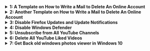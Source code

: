 <details>
<summary><b>1: A Template on How to Write a Mail to Delete An Online Account</b></summary>
<pre>
<b>SUBJECT: Request To Delete My Account From Your Database</b>

Dear (Company Name) Team,

I have an account in your database with the name …………… and the email address that is linked to the account is ……………….
Meanwhile, for some reason, I have decided not to use the account again, therefore I request that you kindly delete my account from your database and also wipe all notifications if any.

From:
<b>Your Name.</b>
<b>Email Account.</b>
<b>Phone Number.</b>

NOTE: The name, email address and phone number that will be contained in the mail must be linked to the account you want to delete. This will be proof that you are the real owner of the account.
</pre>
</details>



<details>
<summary><b>2: Another Template on How to Write a Mail to Delete An Online Account</b></summary><br>
<pre>
<b>SUBJECT: Request To Delete My Account From Your Database</b>

To Whom It May Concern: I would like to hereby formally request the removal of all my personal and private details from your company database as soon as possible. I have recently noticed an increased amount of junk mail as well as telephone calls from companies that I have never been in touch with in the past which are very disruptive and intrusive.

However, in order to avoid this from continuing, I prefer have my details removed completely from your database as perhaps (name of company) has passed my details to a third party marketing company recently. Please confirm to me in writing that this has been done. I thank you in advance, Kind regards (Your name)

Meanwhile, if your mobile number is not linked to the account, there will be no need for you to add any phone number.

<b>Account deletion procedure</b>

The following described below are schematic approach for any account deletion.

-<b>Request</b>: A user who wishes to delete their account/data may have to submit an account deletion request.</b>
-<b>Validation</b>: Their support team member may have to cross-check your information with their internal database. If data matches, they will initiate the deletion process and notify you that the deletion has started.</b>
-<b>Deletion</b>: At this level, all the records of your account will be deleted.</b>
-<b>Final Notification</b>: Now, once the deletion process has been deleted, they will notify you that your account has been successfully deleted.</b>
</pre>
</details>


<details>
<summary><b>3: Disable Firefox Updates and Update Notifications</b></summary><br>
<b>Disable Updates using Enterprise Policy JSON (Windows/Linux/macOS)</b>

<hr><b>1. Open a plain text editor like notepad or notepad++ and paste the following code in it:</b><br>
<pre>
{
 "policies": {
    "DisableAppUpdate": true
  }
}
</pre>
<b>2. Save the file as a json file named: policies.json</b>

<hr><pre>
The following policy JSON file has to be saved in the installation directory of Firefox in a folder called <b>Distribution</b>. This folder is by default not included, and so you’ll have to create it manually. The default installation directories on the three platforms are as follows:

<b>Windows:</b>
    C:\Program Files\Mozilla Firefox\distribution or;
    C:\Program Files\Mozilla Firefox (x86)\distribution [if you’re running a 32-bit Firefox installation on a 64-bit Windows.]
    
<b>Linux:</b>
    firefox/distribution [where firefox is the installation directory for Firefox in the distribution you’re using,] or ;
    [you can specify a system-wide policy by saving the file inside] /etc/firefox/policies

<b>macOS:</b>
    Before you can install the file on your Mac, you need to remove the quarantine set by macOS which breaks an app should its installation be modified.
    To do that, open the terminal and navigate to the applications’ directory by running cd /Applications. Next, run the command: xattr -r -d com.apple.quarantine Firefox.app
    After doing that, save the policies.json file inside: /Applications/Firefox.app/Contents/Resources/distribution. You’ll have to make the directories if they’re not present.
    If you run Firefox after this and get an error message that ‘Firefox is damaged and can’t be opened. You should move it to the Trash‘, that means the quarantine wasn’t removed correctly.

</pre>
</details>



<details>
<summary><b>4: Disable Windows Defender</b></summary><br>

Open notepad and make a rename file name as <code>disable.win.def.reg</code><br>
Copy and paste the below code into the reg file
<hr> 

<pre>
Windows Registry Editor Version 5.00

[HKEY_LOCAL_MACHINE\SOFTWARE\Policies\Microsoft\Windows Defender]
"DisableAntiSpyware"=dword:00000001

[HKEY_LOCAL_MACHINE\SOFTWARE\Policies\Microsoft\Windows Defender\Real-Time Protection]
"DisableBehaviorMonitoring"=dword:00000001
"DisableOnAccessProtection"=dword:00000001
"DisableScanOnRealtimeEnable"=dword:00000001
</pre>
<hr>

Save the File and double click on it.<br>
It'll give a warning, just ignore and click yes.<br>
You're done.
</details>


<details>
<summary><b>5: Unsubscribe from All YouTube Channels</b></summary><br>
<b>STEPS</b>

- Go to [YouTube Subscribed Channel List](https://www.youtube.com/feed/channels)
- Right Click and select Inspect Element.
- Go to Console and Paste the contents of <code>youtube-unsubscriber.js</code> listed below in the console and press Enter.
- The script will execute and it will sequentially unsubscribe you from all the channels you have subscribed to.
<hr>

<x> beginning of <code>youtube-unsubscriber.js</code> </x>

<pre>
var i = 0;
var c = document.querySelectorAll("ytd-channel-renderer:not(.ytd-item-section-renderer)").length;

L1N3();

function uzmanimNet () {    
    if (c == 0) return;

    el = document.querySelector('.ytd-subscribe-button-renderer');
    el.click();

    setTimeout(function () {
        var unSubBtn = document.getElementById("confirm-button").click();
        i++;
        c--;

        console.log(i + " Unsubscribed.(L1N3)");
        console.log(c + " left.");

        setTimeout(function () {
            el = document.querySelector("ytd-channel-renderer");
            el.parentNode.removeChild(el);

            L1N3();
        }, 250);
    }, 250);
}
</pre>
</details>

 
 <details>
<summary><b>6: Delete All YouTube Liked Videos</b></summary><br>
<b>STEPS</b>
 
- [Go Here](https://www.youtube.com/playlist?list=LL) to view list of all the videos you've liked to.
- Right Click and select Inspect Element.
- Go to Console and Paste the contents of <code>youtube-like-deleter.js</code> listed below in the console and press Enter.
- The script will execute and it will sequentially delete likes you from all the videos you have liked to.
<hr>

<x> beginning of <code>youtube-like-deleter.js</code> </x>

<pre>
function sleep(ms) {
    return new Promise(resolve => setTimeout(resolve, ms));
}

async function deleteLikedVideos() {
    'use strict';
    var items = document.querySelectorAll('#primary ytd-playlist-video-renderer yt-icon-button.dropdown-trigger > button[aria-label]');
    var out;

    for (var i = 0; i < items.length; i++) {
        items[i].click();
        out = setTimeout(function () {
            if (document.querySelector('tp-yt-paper-listbox.style-scope.ytd-menu-popup-renderer').lastElementChild) {
                document.querySelector('tp-yt-paper-listbox.style-scope.ytd-menu-popup-renderer').lastElementChild.click();
            }
        }, 100);
        await sleep(500); // sleep cause browser can not handle the process
        clearTimeout(out);
    }
}

deleteLikedVideos();
</pre>
</details>
 
 
 <details>
<summary><b>7: Get Back old windows photos viewer in Windows 10</b></summary><br>
<b>How to get Windows Photo Viewer back in Windows 10 (Home / Pro / Education)</b><br>
<code>Windows 10 has a bunch of new apps, including a new Photos app. I HATE the Photos app, it sucks. Slow & sluggish as hell. Here is the solution to bring back old Windows Photo Viewer.</code>
<hr>

<x> beginning of <code>enable_photo_viewer.reg</code> </x>

<pre>
Windows Registry Editor Version 5.00

[HKEY_CLASSES_ROOT\Applications\photoviewer.dll]

[HKEY_CLASSES_ROOT\Applications\photoviewer.dll\shell]

[HKEY_CLASSES_ROOT\Applications\photoviewer.dll\shell\open]
"MuiVerb"="@photoviewer.dll,-3043"

[HKEY_CLASSES_ROOT\Applications\photoviewer.dll\shell\open\command]
@=hex(2):25,00,53,00,79,00,73,00,74,00,65,00,6d,00,52,00,6f,00,6f,00,74,00,25,\
00,5c,00,53,00,79,00,73,00,74,00,65,00,6d,00,33,00,32,00,5c,00,72,00,75,00,\
6e,00,64,00,6c,00,6c,00,33,00,32,00,2e,00,65,00,78,00,65,00,20,00,22,00,25,\
00,50,00,72,00,6f,00,67,00,72,00,61,00,6d,00,46,00,69,00,6c,00,65,00,73,00,\
25,00,5c,00,57,00,69,00,6e,00,64,00,6f,00,77,00,73,00,20,00,50,00,68,00,6f,\
00,74,00,6f,00,20,00,56,00,69,00,65,00,77,00,65,00,72,00,5c,00,50,00,68,00,\
6f,00,74,00,6f,00,56,00,69,00,65,00,77,00,65,00,72,00,2e,00,64,00,6c,00,6c,\
00,22,00,2c,00,20,00,49,00,6d,00,61,00,67,00,65,00,56,00,69,00,65,00,77,00,\
5f,00,46,00,75,00,6c,00,6c,00,73,00,63,00,72,00,65,00,65,00,6e,00,20,00,25,\
00,31,00,00,00

[HKEY_CLASSES_ROOT\Applications\photoviewer.dll\shell\open\DropTarget]
"Clsid"="{FFE2A43C-56B9-4bf5-9A79-CC6D4285608A}"

[HKEY_CLASSES_ROOT\Applications\photoviewer.dll\shell\print]

[HKEY_CLASSES_ROOT\Applications\photoviewer.dll\shell\print\command]
@=hex(2):25,00,53,00,79,00,73,00,74,00,65,00,6d,00,52,00,6f,00,6f,00,74,00,25,\
00,5c,00,53,00,79,00,73,00,74,00,65,00,6d,00,33,00,32,00,5c,00,72,00,75,00,\
6e,00,64,00,6c,00,6c,00,33,00,32,00,2e,00,65,00,78,00,65,00,20,00,22,00,25,\
00,50,00,72,00,6f,00,67,00,72,00,61,00,6d,00,46,00,69,00,6c,00,65,00,73,00,\
25,00,5c,00,57,00,69,00,6e,00,64,00,6f,00,77,00,73,00,20,00,50,00,68,00,6f,\
00,74,00,6f,00,20,00,56,00,69,00,65,00,77,00,65,00,72,00,5c,00,50,00,68,00,\
6f,00,74,00,6f,00,56,00,69,00,65,00,77,00,65,00,72,00,2e,00,64,00,6c,00,6c,\
00,22,00,2c,00,20,00,49,00,6d,00,61,00,67,00,65,00,56,00,69,00,65,00,77,00,\
5f,00,46,00,75,00,6c,00,6c,00,73,00,63,00,72,00,65,00,65,00,6e,00,20,00,25,\
00,31,00,00,00

[HKEY_CLASSES_ROOT\Applications\photoviewer.dll\shell\print\DropTarget]
"Clsid"="{60fd46de-f830-4894-a628-6fa81bc0190d}"
</pre>

<b>Confirmed Working Windows 10 Versions</b><br>
<pre>
Version 1803 (OS build 17134)
Version 1709 (OS build 16299)
Version 1703 (OS build 15063)
Version 1607 (OS build 14393)
Version 1511 (OS build 10586)
Version 1507 (RTM) (OS build 10240)
Version 20H2
Version 21H2
</pre><br>
<b>Confirmed Working Windows 11 Versions</b><br>
<code>Version 21H2</code>
</details>

